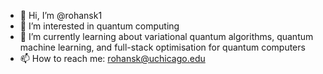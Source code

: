 - 👋 Hi, I’m @rohansk1
- 👀 I’m interested in quantum computing
- 🌱 I’m currently learning about variational quantum algorithms, quantum machine learning, and full-stack optimisation for quantum computers
- 📫 How to reach me: rohansk@uchicago.edu

<!---
rohansk1/rohansk1 is a ✨ special ✨ repository because its `README.md` (this file) appears on your GitHub profile.
You can click the Preview link to take a look at your changes.
--->
